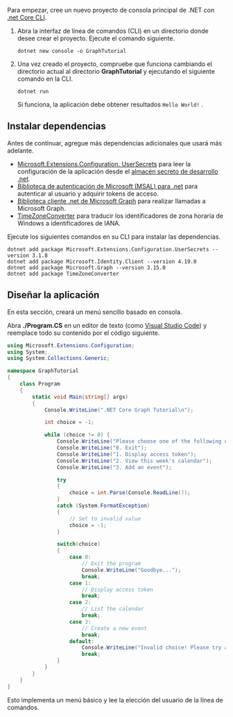 <!-- markdownlint-disable MD002 MD041 -->

Para empezar, cree un nuevo proyecto de consola principal de .NET con [.net Core CLI](/dotnet/core/tools/).

1. Abra la interfaz de línea de comandos (CLI) en un directorio donde desee crear el proyecto. Ejecute el comando siguiente.

    ```Shell
    dotnet new console -o GraphTutorial
    ```

1. Una vez creado el proyecto, compruebe que funciona cambiando el directorio actual al directorio **GraphTutorial** y ejecutando el siguiente comando en la CLI.

    ```Shell
    dotnet run
    ```

    Si funciona, la aplicación debe obtener resultados `Hello World!` .

## <a name="install-dependencies"></a>Instalar dependencias

Antes de continuar, agregue más dependencias adicionales que usará más adelante.

- [Microsoft.Extensions.Configuration. UserSecrets](https://github.com/aspnet/extensions) para leer la configuración de la aplicación desde el [almacén secreto de desarrollo .net](https://docs.microsoft.com/aspnet/core/security/app-secrets).
- [Biblioteca de autenticación de Microsoft (MSAL) para .net](https://github.com/AzureAD/microsoft-authentication-library-for-dotnet) para autenticar al usuario y adquirir tokens de acceso.
- [Biblioteca cliente .net de Microsoft Graph](https://github.com/microsoftgraph/msgraph-sdk-dotnet) para realizar llamadas a Microsoft Graph.
- [TimeZoneConverter](https://github.com/mj1856/TimeZoneConverter) para traducir los identificadores de zona horaria de Windows a identificadores de IANA.

Ejecute los siguientes comandos en su CLI para instalar las dependencias.

```Shell
dotnet add package Microsoft.Extensions.Configuration.UserSecrets --version 3.1.8
dotnet add package Microsoft.Identity.Client --version 4.19.0
dotnet add package Microsoft.Graph --version 3.15.0
dotnet add package TimeZoneConverter
```

## <a name="design-the-app"></a>Diseñar la aplicación

En esta sección, creará un menú sencillo basado en consola.

Abra **./Program.CS** en un editor de texto (como [Visual Studio Code](https://code.visualstudio.com/)) y reemplace todo su contenido por el código siguiente.

```csharp
using Microsoft.Extensions.Configuration;
using System;
using System.Collections.Generic;

namespace GraphTutorial
{
    class Program
    {
        static void Main(string[] args)
        {
            Console.WriteLine(".NET Core Graph Tutorial\n");

            int choice = -1;

            while (choice != 0) {
                Console.WriteLine("Please choose one of the following options:");
                Console.WriteLine("0. Exit");
                Console.WriteLine("1. Display access token");
                Console.WriteLine("2. View this week's calendar");
                Console.WriteLine("3. Add an event");

                try
                {
                    choice = int.Parse(Console.ReadLine());
                }
                catch (System.FormatException)
                {
                    // Set to invalid value
                    choice = -1;
                }

                switch(choice)
                {
                    case 0:
                        // Exit the program
                        Console.WriteLine("Goodbye...");
                        break;
                    case 1:
                        // Display access token
                        break;
                    case 2:
                        // List the calendar
                        break;
                    case 3:
                        // Create a new event
                        break;
                    default:
                        Console.WriteLine("Invalid choice! Please try again.");
                        break;
                }
            }
        }
    }
}
```

Esto implementa un menú básico y lee la elección del usuario de la línea de comandos.
